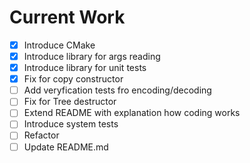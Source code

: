 # Current Work
- [x] Introduce CMake
- [x] Introduce library for args reading
- [x] Introduce library for unit tests
- [x] Fix for copy constructor
- [ ] Add veryfication tests fro encoding/decoding
- [ ] Fix for Tree destructor
- [ ] Extend README with explanation how coding works
- [ ] Introduce system tests
- [ ] Refactor
- [ ] Update README.md